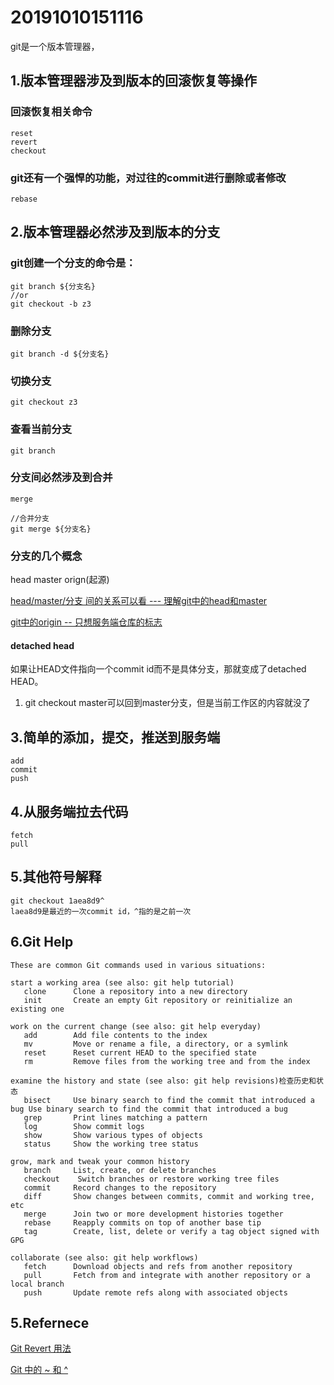 # 20191010151116
 




git是一个版本管理器，
## 1.版本管理器涉及到版本的回滚恢复等操作
### 回滚恢复相关命令
````
reset
revert
checkout
````
### git还有一个强悍的功能，对过往的commit进行删除或者修改
`````
rebase
`````

## 2.版本管理器必然涉及到版本的分支

### git创建一个分支的命令是：
`````
git branch ${分支名}
//or
git checkout -b z3
`````
### 删除分支
`````
git branch -d ${分支名}
`````

### 切换分支
`````
git checkout z3
`````
### 查看当前分支
`````
git branch
`````
### 分支间必然涉及到合并
`````
merge

//合并分支
git merge ${分支名}
`````

### 分支的几个概念
head master orign(起源)

[head/master/分支 间的关系可以看 --- 理解git中的head和master](https://blog.csdn.net/bdss58/article/details/40537859)

[git中的origin -- 只想服务端仓库的标志](https://blog.csdn.net/niexia_/article/details/79422859)

#### detached head
如果让HEAD文件指向一个commit id而不是具体分支，那就变成了detached HEAD。 

1. git checkout master可以回到master分支，但是当前工作区的内容就没了



## 3.简单的添加，提交，推送到服务端
`````
add
commit
push
`````

## 4.从服务端拉去代码
`````
fetch
pull
`````
## 5.其他符号解释
`````
git checkout 1aea8d9^
laea8d9是最近的一次commit id，^指的是之前一次
`````

## 6.Git Help
`````
These are common Git commands used in various situations:

start a working area (see also: git help tutorial)
   clone      Clone a repository into a new directory
   init       Create an empty Git repository or reinitialize an existing one

work on the current change (see also: git help everyday)
   add        Add file contents to the index
   mv         Move or rename a file, a directory, or a symlink
   reset      Reset current HEAD to the specified state
   rm         Remove files from the working tree and from the index

examine the history and state (see also: git help revisions)检查历史和状态
   bisect     Use binary search to find the commit that introduced a bug Use binary search to find the commit that introduced a bug
   grep       Print lines matching a pattern
   log        Show commit logs
   show       Show various types of objects
   status     Show the working tree status

grow, mark and tweak your common history
   branch     List, create, or delete branches
   checkout    Switch branches or restore working tree files
   commit     Record changes to the repository
   diff       Show changes between commits, commit and working tree, etc
   merge      Join two or more development histories together
   rebase     Reapply commits on top of another base tip
   tag        Create, list, delete or verify a tag object signed with GPG

collaborate (see also: git help workflows)
   fetch      Download objects and refs from another repository
   pull       Fetch from and integrate with another repository or a local branch
   push       Update remote refs along with associated objects
`````


## 5.Refernece 
[Git Revert 用法](https://www.cnblogs.com/0616--ataozhijia/p/3709917.html)

[Git 中的 ~ 和 ^](https://www.2cto.com/kf/201807/758347.html)